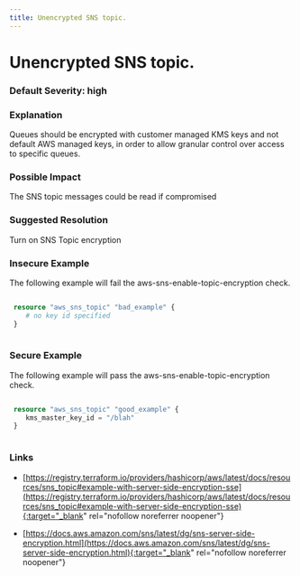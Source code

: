 ```yaml
---
title: Unencrypted SNS topic.
---
```


# Unencrypted SNS topic.

### Default Severity: <span class="severity high">high</span>

### Explanation

Queues should be encrypted with customer managed KMS keys and not default AWS managed keys, in order to allow granular control over access to specific queues.

### Possible Impact
The SNS topic messages could be read if compromised

### Suggested Resolution
Turn on SNS Topic encryption


### Insecure Example

The following example will fail the aws-sns-enable-topic-encryption check.
```terraform

 resource "aws_sns_topic" "bad_example" {
 	# no key id specified
 }
 
```



### Secure Example

The following example will pass the aws-sns-enable-topic-encryption check.
```terraform

 resource "aws_sns_topic" "good_example" {
 	kms_master_key_id = "/blah"
 }
 
```



### Links


- [https://registry.terraform.io/providers/hashicorp/aws/latest/docs/resources/sns_topic#example-with-server-side-encryption-sse](https://registry.terraform.io/providers/hashicorp/aws/latest/docs/resources/sns_topic#example-with-server-side-encryption-sse){:target="_blank" rel="nofollow noreferrer noopener"}

- [https://docs.aws.amazon.com/sns/latest/dg/sns-server-side-encryption.html](https://docs.aws.amazon.com/sns/latest/dg/sns-server-side-encryption.html){:target="_blank" rel="nofollow noreferrer noopener"}




